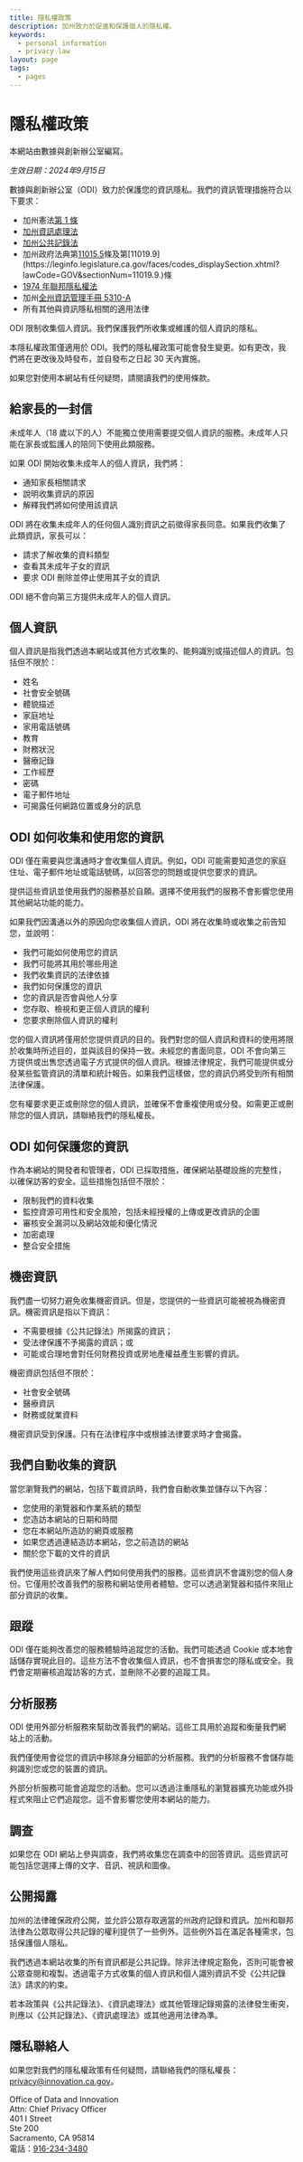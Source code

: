 ```yaml
---
title: 隱私權政策
description: 加州致力於促進和保護個人的隱私權。
keywords:
  - personal information
  - privacy law
layout: page
tags:
  - pages
---
```

# 隱私權政策

本網站由數據與創新辦公室編寫。

*生效日期：2024年9月15日*

數據與創新辦公室（ODI）致力於保護您的資訊隱私。我們的資訊管理措施符合以下要求：

* 加州憲法[第 1 條](https://leginfo.legislature.ca.gov/faces/codes_displayText.xhtml?lawCode=CONS&division=&title=&part=&chapter=&article=I)
* [加州資訊處理法](https://leginfo.legislature.ca.gov/faces/codes_displayexpandedbranch.xhtml?tocCode=CIV&division=3.&title=1.8.&part=4.&chapter=1.&article=)
* [加州公共記錄法](https://leginfo.legislature.ca.gov/faces/codes_displayexpandedbranch.xhtml?tocCode=GOV&division=10.&title=1.&part=&chapter=&article=)
* 加州政府法典第[11015.5](https://leginfo.legislature.ca.gov/faces/codes_displaySection.xhtml?lawCode=GOV&sectionNum=11015.5.)條及第[11019.9](https://leginfo.legislature.ca.gov/faces/codes_displaySection.xhtml?lawCode=GOV&sectionNum=11019.9.)條
* [1974 年聯邦隱私權法](https://cdt.ca.gov/wp-content/uploads/2018/01/SIMM-5310_A.pdf)
* 加州[全州資訊管理手冊 5310-A](https://cdt.ca.gov/wp-content/uploads/2018/01/SIMM-5310_A.pdf)
* 所有其他與資訊隱私相關的適用法律

ODI 限制收集個人資訊。我們保護我們所收集或維護的個人資訊的隱私。

本隱私權政策僅適用於 ODI。我們的隱私權政策可能會發生變更。如有更改，我們將在更改後及時發布，並自發布之日起 30 天內實施。

如果您對使用本網站有任何疑問，請閱讀我們的使用條款。

## 給家長的一封信

未成年人（18 歲以下的人）不能獨立使用需要提交個人資訊的服務。未成年人只能在家長或監護人的陪同下使用此類服務。

如果 ODI 開始收集未成年人的個人資訊，我們將：

* 通知家長相關請求
* 說明收集資訊的原因
* 解釋我們將如何使用該資訊

ODI 將在收集未成年人的任何個人識別資訊之前徵得家長同意。如果我們收集了此類資訊，家長可以：

* 請求了解收集的資料類型
* 查看其未成年子女的資訊
* 要求 ODI 刪除並停止使用其子女的資訊

ODI 絕不會向第三方提供未成年人的個人資訊。

## 個人資訊

個人資訊是指我們透過本網站或其他方式收集的、能夠識別或描述個人的資訊。包括但不限於：

* 姓名
* 社會安全號碼
* 體貌描述
* 家庭地址
* 家用電話號碼
* 教育
* 財務狀況
* 醫療記錄
* 工作經歷
* 密碼
* 電子郵件地址
* 可揭露任何網路位置或身分的訊息

## ODI 如何收集和使用您的資訊

ODI 僅在需要與您溝通時才會收集個人資訊。例如，ODI 可能需要知道您的家庭住址、電子郵件地址或電話號碼，以回答您的問題或提供您要求的資訊。

提供這些資訊並使用我們的服務基於自願。選擇不使用我們的服務不會影響您使用其他網站功能的能力。

如果我們因溝通以外的原因向您收集個人資訊，ODI 將在收集時或收集之前告知您，並說明：

* 我們可能如何使用您的資訊
* 我們可能將其用於哪些用途
* 我們收集資訊的法律依據
* 我們如何保護您的資訊
* 您的資訊是否會與他人分享
* 您存取、檢視和更正個人資訊的權利
* 您要求刪除個人資訊的權利

您的個人資訊將僅用於您提供資訊的目的。我們對您的個人資訊和資料的使用將限於收集時所述目的，並與該目的保持一致。未經您的書面同意，ODI 不會向第三方提供或出售您透過電子方式提供的個人資訊。根據法律規定，我們可能提供或分發某些監管資訊的清單和統計報告。如果我們這樣做，您的資訊仍將受到所有相關法律保護。

您有權要求更正或刪除您的個人資訊，並確保不會重複使用或分發。如需更正或刪除您的個人資訊，請聯絡我們的隱私權長。

## ODI 如何保護您的資訊

作為本網站的開發者和管理者，ODI 已採取措施，確保網站基礎設施的完整性，以確保訪客的安全。這些措施包括但不限於：

* 限制我們的資料收集
* 監控資源可用性和安全風險，包括未經授權的上傳或更改資訊的企圖
* 審核安全漏洞以及網站效能和優化情況
* 加密處理
* 整合安全措施

## 機密資訊

我們盡一切努力避免收集機密資訊。但是，您提供的一些資訊可能被視為機密資訊。機密資訊是指以下資訊：

* 不需要根據《公共記錄法》所揭露的資訊；
* 受法律保護不予揭露的資訊；或
* 可能或合理地會對任何財務投資或房地產權益產生影響的資訊。

機密資訊包括但不限於：

* 社會安全號碼
* 醫療資訊
* 財務或就業資料

機密資訊受到保護。只有在法律程序中或根據法律要求時才會揭露。

## 我們自動收集的資訊

當您瀏覽我們的網站，包括下載資訊時，我們會自動收集並儲存以下內容：

* 您使用的瀏覽器和作業系統的類型
* 您造訪本網站的日期和時間
* 您在本網站所造訪的網頁或服務
* 如果您透過連結造訪本網站，您之前造訪的網站
* 關於您下載的文件的資訊

我們使用這些資訊來了解人們如何使用我們的服務。這些資訊不會識別您的個人身份。它僅用於改善我們的服務和網站使用者體驗。您可以透過瀏覽器和插件來阻止部分資訊的收集。 

## 跟蹤

ODI 僅在能夠改善您的服務體驗時追蹤您的活動。我們可能透過 Cookie 或本地會話儲存實現此目的。這些方法不會收集個人資訊，也不會損害您的隱私或安全。我們會定期審核追蹤訪客的方式，並刪除不必要的追蹤工具。

## 分析服務
ODI 使用外部分析服務來幫助改善我們的網站。這些工具用於追蹤和衡量我們網站上的活動。

我們僅使用會從您的資訊中移除身分細節的分析服務。我們的分析服務不會儲存能夠識別您或您的裝置的資訊。

外部分析服務可能會追蹤您的活動。您可以透過注重隱私的瀏覽器擴充功能或外掛程式來阻止它們追蹤您。這不會影響您使用本網站的能力。

## 調查

如果您在 ODI 網站上參與調查，我們將收集您在調查中的回答資訊。這些資訊可能包括您選擇上傳的文字、音訊、視訊和圖像。

## 公開揭露

加州的法律確保政府公開，並允許公眾存取適當的州政府記錄和資訊。加州和聯邦法律為公眾取得公共記錄的權利提供了​​一些例外。這些例外旨在滿足各種需求，包括保護個人隱私。

我們透過本網站收集的所有資訊都是公共記錄。除非法律規定豁免，否則可能會被公眾查閱和複製。透過電子方式收集的個人資訊和個人識別資訊不受《公共記錄法》請求的約束。

若本政策與《公共記錄法》、《資訊處理法》或其他管理記錄揭露的法律發生衝突，則應以《公共記錄法》、《資訊處理法》或其他適用法律為準。

## 隱私聯絡人

如果您對我們的隱私權政策有任何疑問，請聯絡我們的隱私權長：[privacy@innovation.ca.gov](mailto:privacy@innovation.ca.gov)。 

Office of Data and Innovation<br>
Attn: Chief Privacy Officer<br>
401 I Street<br>
Ste 200<br>
Sacramento, CA 95814<br>
電話：[916-234-3480](tel:916-234-3480)